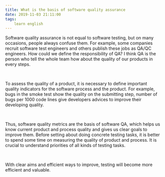 ```yaml
---
title: What is the basis of software quality assurance
date: 2019-11-03 21:11:00
tags:
    learn english
---
```

Software quality assurance is not equal to
software testing, but on many occasions, people always confuse them. For
example, some companies recruit software test engineers and others publish
these jobs as QA/QC engineers. How could we define the responsibility of QA? I
think QA is the person who tell the whole team how about the quality of our
products in every steps.

 

To assess the quality of a product, it is necessary
to define important quality indicators for the software process and the
product. For example, bugs in the smoke test show the quality on the submitting
step, number of bugs per 1000 code lines give developers advices to improve
their developing quality. 

 

Thus,
software quality metrics are the basis of software QA, which helps us know
current product and process quality and gives us clear goals to improve them. Before
setting about doing concrete testing tasks, it is better to spend some time on
measuring the quality of product and process. It is crucial to understand priorities
of all kinds of testing tasks. 

 

With
clear aims and efficient ways to improve, testing will become more efficient
and valuable.